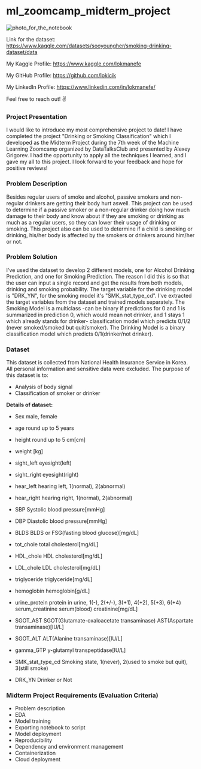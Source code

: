 # ml_zoomcamp_midterm_project
![photo_for_the_notebook](https://github.com/lokicik/midterm_project_ml_zoomcamp/assets/65876412/e0997525-0c58-4854-adf5-de30abf4c86c)

Link for the dataset: https://www.kaggle.com/datasets/sooyoungher/smoking-drinking-dataset/data

My Kaggle Profile: https://www.kaggle.com/lokmanefe

My GitHub Profile: https://github.com/lokicik

My LinkedIn Profile: https://www.linkedin.com/in/lokmanefe/

Feel free to reach out! ✌

### **Project Presentation**
I would like to introduce my most comprehensive project to date! I have completed the project "Drinking or Smoking Classification" which I developed as the Midterm Project during the 7th week of the Machine Learning Zoomcamp organized by DataTalksClub and presented by Alexey Grigorev. I had the opportunity to apply all the techniques I learned, and I gave my all to this project. I look forward to your feedback and hope for positive reviews!
### **Problem Description**
Besides regular users of smoke and alcohol, passive smokers and non-regular drinkers are getting their body hurt aswell. This project can be used to determine if a passive smoker or a non-regular drinker doing how much damage to their body and know about if they are smoking or drinking as much as a regular users, so they can lower their usage of drinking or smoking. This project also can be used to determine if a child is smoking or drinking, his/her body is affected by the smokers or drinkers around him/her or not.
### **Problem Solution**
I've used the dataset to develop 2 different models, one for Alcohol Drinking Prediction, and one for Smoking Prediction. The reason I did this is so that the user can input a single record and get the results from both models, drinking and smoking probability. The target variable for the drinking model is "DRK_YN",  for the smoking model it's "SMK_stat_type_cd". I've  extracted the target variables from the dataset and trained models separately. The Smoking Model is a multiclass -can be binary if predictions for 0 and 1 is summarized in prediction 0, which would mean not drinker, and 1 stays 1 which already stands for drinker- classification model which predicts 0/1/2 (never smoked/smoked but quit/smoker). The Drinking Model is a binary classification model which predicts 0/1(drinker/not drinker).

### **Dataset**
This dataset is collected from National Health Insurance Service in Korea. All personal information and sensitive data were excluded.
The purpose of this dataset is to:

*   Analysis of body signal
*   Classification of smoker or drinker

  
**Details of dataset:**

*   Sex	male, female
*   age	round up to 5 years
*   height	round up to 5 cm[cm]
*   weight	[kg]
*   sight_left	eyesight(left)
*   sight_right	eyesight(right)
*   hear_left	hearing left, 1(normal), 2(abnormal)
*   hear_right	hearing right, 1(normal), 2(abnormal)
*   SBP	Systolic blood pressure[mmHg]
*   DBP	Diastolic blood pressure[mmHg]
*   BLDS	BLDS or FSG(fasting blood glucose)[mg/dL]
*   tot_chole	total cholesterol[mg/dL]
*   HDL_chole	HDL cholesterol[mg/dL]
*   LDL_chole	LDL cholesterol[mg/dL]
*   triglyceride	triglyceride[mg/dL]
*   hemoglobin	hemoglobin[g/dL]
*   urine_protein	protein in urine, 1(-), 2(+/-), 3(+1), 4(+2), 5(+3), 6(+4)
serum_creatinine	serum(blood) creatinine[mg/dL]
*   SGOT_AST	SGOT(Glutamate-oxaloacetate transaminase) AST(Aspartate transaminase)[IU/L]
*   SGOT_ALT	ALT(Alanine transaminase)[IU/L]
*   gamma_GTP	y-glutamyl transpeptidase[IU/L]

*   SMK_stat_type_cd	Smoking state, 1(never), 2(used to smoke but quit), 3(still smoke)
*   DRK_YN	Drinker or Not

### **Midterm Project Requirements (Evaluation Criteria)**

* Problem description
* EDA
* Model training
* Exporting notebook to script
* Model deployment
* Reproducibility
* Dependency and environment management
* Containerization
* Cloud deployment



